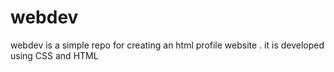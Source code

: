 # webdev
webdev is a simple repo for creating an html profile website . it is developed using CSS and HTML 
